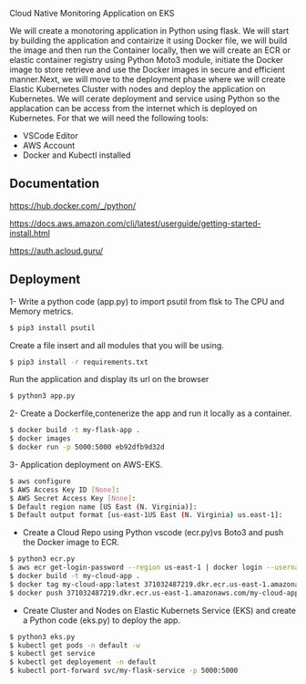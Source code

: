 
Cloud Native Monitoring Application on EKS

We will create a monotoring application in Python using flask. We will start by building the application and contairize it using Docker file, we will build the image and then run the Container locally, then we will create an ECR or elastic container registry using Python Moto3 module, initiate the Docker image to store retrieve and use the Docker images in secure and efficient manner.Next, we will move to the deployment phase where we will create Elastic Kubernetes Cluster with nodes and deploy the application on Kubernetes. We will cerate deployment and service using Python so the applacation can be access from the internet which is deployed on Kubernetes. For that we will need the following tools:
* VSCode Editor
* AWS Account
* Docker and Kubectl installed




## Documentation

https://hub.docker.com/_/python/

https://docs.aws.amazon.com/cli/latest/userguide/getting-started-install.html

https://auth.acloud.guru/




## Deployment

1- Write a python code (app.py) to import psutil from flsk to The CPU and Memory metrics.

```bash
$ pip3 install psutil
```
Create a file insert and  all modules that you will be using.
```bash
$ pip3 install -r requirements.txt
```
Run the application and display its url on the browser
```bash
$ python3 app.py
```
2- Create a Dockerfile,contenerize the app and run it locally as a container.
```bash
$ docker build -t my-flask-app .
$ docker images
$ docker run -p 5000:5000 eb92dfb9d32d
````
3- Application deployment on AWS-EKS.
```bash
$ aws configure
$ AWS Access Key ID [None]:
$ AWS Secret Access Key [None]:
$ Default region name [US East (N. Virginia)]:
$ Default output format [us-east-1US East (N. Virginia) us.east-1]:
````
* Create a Cloud Repo using Python vscode (ecr.py)vs Boto3 and push the Docker image to ECR.
```bash
$ python3 ecr.py
$ aws ecr get-login-password --region us-east-1 | docker login --username AWS --password-stdin 371032487219.dkr.ecr.us-east-1.amazonaws.com
$ docker build -t my-cloud-app .
$ docker tag my-cloud-app:latest 371032487219.dkr.ecr.us-east-1.amazonaws.com/my-cloud-app:latest
$ docker push 371032487219.dkr.ecr.us-east-1.amazonaws.com/my-cloud-app:latest
```
* Create Cluster and Nodes on Elastic Kubernets Service (EKS) and create a Python code (eks.py) to deploy the app.
```bash
$ python3 eks.py
$ kubectl get pods -n default -w
$ kubectl get service
$ kubectl get deployement -n default
$ kubectl port-forward svc/my-flask-service -p 5000:5000
```


